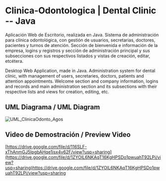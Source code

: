 # Clinica-Odontologica | Dental Clinic -- Java
Aplicación Web de Escritorio, realizada en Java.  Sistema de administración para clínica odontológica, con gestión de usuarios, secretarias, doctores, pacientes y turnos de atención. Sección de bienvenida e información de la empresa, logins y registros y sección de administración principal y sus subsecciones con sus respectivos listados y vistas de creación, editar, etcétera.

Desktop Web Application, made in Java.
Administration system for dental clinic, with management of users, secretaries, doctors, patients and attention appointments. Welcome section and company information, logins and records and main administration section and its subsections with their respective lists and views for creation, editing, etc.


## UML Diagrama / UML Diagram 
![UML_ClinicaOdonto_Agos](https://user-images.githubusercontent.com/49412718/102002871-a8111f00-3cdf-11eb-8dd7-38c34c7b6ae9.png)

## Video de Demostración / Preview Video
[https://drive.google.com/file/d/116SLF-xThAnmGJ5IpgbAHqe1isx4v62F/view?usp=sharing](https://drive.google.com/file/d/1ZYOlL6NKAqT16KgHPSDo1pwuahT92LPi/view?usp=sharing)https://drive.google.com/file/d/1ZYOlL6NKAqT16KgHPSDo1pwuahT92LPi/view?usp=sharing
